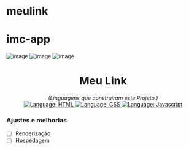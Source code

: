 # meulink
# imc-app
![image](https://user-images.githubusercontent.com/97769685/158087920-577c4646-84e1-4201-bbd7-02816da7b356.png)
![image](https://user-images.githubusercontent.com/97769685/158087927-1c2f1f82-aa92-4a21-ba4e-16befbc62a11.png)
![image](https://user-images.githubusercontent.com/97769685/158087937-8d1ecbf6-f14f-4c40-82e9-1533bdbdbcab.png)

<h1 align="center">
    Meu Link
</h1>

<div>
    <p align="center">
        <em>
            (Linguagens que construíram este Projeto.)<br>
        </em>
        <a href="#">
            <img src="https://img.shields.io/badge/HTML5-E34F26?style=for-the-badge&logo=html5&logoColor=white" alt="Language: HTML">
        </a>
        <a href="#">
            <img src="https://img.shields.io/badge/CSS-239120?&style=for-the-badge&logo=css3&logoColor=white" alt="Language: CSS">
        </a>
        <a href="#">
            <img src="https://img.shields.io/badge/JavaScript-F7DF1E?style=for-the-badge&logo=javascript&logoColor=black" alt="Language: Javascript">
        </a>  
    </p>
</div>


### Ajustes e melhorias

- [ ] Renderização
- [ ] Hospedagem

